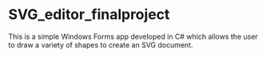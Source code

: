# SVG_editor_finalproject

This is a simple Windows Forms app developed in C# which allows the user to draw a variety of shapes to create an SVG document.
